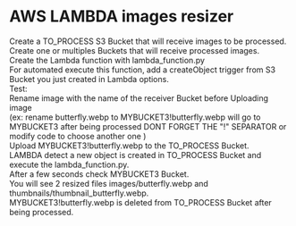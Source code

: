 # AWS LAMBDA images resizer
  Create a TO_PROCESS S3 Bucket that will receive images to be processed.  
  Create one or multiples Buckets that will receive processed images.  
  Create the Lambda function with lambda_function.py  
  For automated execute this function, add a createObject trigger from S3 Bucket you just created in Lambda options.  
  Test:  
  	Rename image with the name of the receiver Bucket before Uploading image  
    (ex: rename butterfly.webp to MYBUCKET3!butterfly.webp will go to MYBUCKET3 after being processed DONT FORGET THE "!" SEPARATOR or modify code to choose another one )  
    Upload MYBUCKET3!butterfly.webp to the TO_PROCESS Bucket.  
    LAMBDA detect a new object is created in TO_PROCESS Bucket and execute the lambda_function.py.  
    After a few seconds check MYBUCKET3 Bucket.  
    You will see 2 resized files images/butterfly.webp and thumbnails/thumbnail_butterfly.webp.  
    MYBUCKET3!butterfly.webp is deleted from TO_PROCESS Bucket after being processed.  
